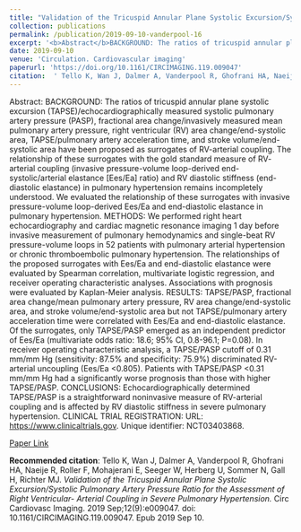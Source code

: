 ```yaml
--- 
title: "Validation of the Tricuspid Annular Plane Systolic Excursion/Systolic Pulmonary Artery Pressure Ratio for the Assessment of Right Ventricular- Arterial Coupling in Severe Pulmonary Hypertension." 
collection: publications 
permalink: /publication/2019-09-10-vanderpool-16 
excerpt: '<b>Abstract</b>BACKGROUND: The ratios of tricuspid annular plane systolic excursion (TAPSE)/echocardiographically measured systolic pulmonary artery pressure (PASP), fractional area change/invasively measured mean pulmonary artery pressure, right ventricular (RV) area change/end-systolic area, TAPSE/pulmonary artery acceleration time, and stroke volume/end-systolic area have [...]' 
date: 2019-09-10 
venue: 'Circulation. Cardiovascular imaging' 
paperurl: 'https://doi.org/10.1161/CIRCIMAGING.119.009047' 
citation:  ' Tello K, Wan J, Dalmer A, Vanderpool R, Ghofrani HA, Naeije R, Roller F, Mohajerani E, Seeger W, Herberg U, Sommer N, Gall H, Richter MJ. <i>Validation of the Tricuspid Annular Plane Systolic Excursion/Systolic Pulmonary Artery Pressure Ratio for the Assessment of Right Ventricular- Arterial Coupling in Severe Pulmonary Hypertension.</i> Circ Cardiovasc Imaging. 2019 Sep;12(9):e009047. doi: 10.1161/CIRCIMAGING.119.009047. Epub 2019 Sep 10.' 
--- 
```

Abstract:  BACKGROUND: The ratios of tricuspid annular plane systolic excursion (TAPSE)/echocardiographically measured systolic pulmonary artery pressure (PASP), fractional area change/invasively measured mean pulmonary artery pressure, right ventricular (RV) area change/end-systolic area, TAPSE/pulmonary artery acceleration time, and stroke volume/end-systolic area have been proposed as surrogates of RV-arterial coupling. The relationship of these surrogates with the gold standard measure of RV- arterial coupling (invasive pressure-volume loop-derived end- systolic/arterial elastance [Ees/Ea] ratio) and RV diastolic stiffness (end-diastolic elastance) in pulmonary hypertension remains incompletely understood. We evaluated the relationship of these surrogates with invasive pressure-volume loop-derived Ees/Ea and end-diastolic elastance in pulmonary hypertension. METHODS: We performed right heart echocardiography and cardiac magnetic resonance imaging 1 day before invasive measurement of pulmonary hemodynamics and single-beat RV pressure-volume loops in 52 patients with pulmonary arterial hypertension or chronic thromboembolic pulmonary hypertension. The relationships of the proposed surrogates with Ees/Ea and end-diastolic elastance were evaluated by Spearman correlation, multivariate logistic regression, and receiver operating characteristic analyses. Associations with prognosis were evaluated by Kaplan-Meier analysis. RESULTS: TAPSE/PASP, fractional area change/mean pulmonary artery pressure, RV area change/end-systolic area, and stroke volume/end-systolic area but not TAPSE/pulmonary artery acceleration time were correlated with Ees/Ea and end-diastolic elastance. Of the surrogates, only TAPSE/PASP emerged as an independent predictor of Ees/Ea (multivariate odds ratio: 18.6; 95% CI, 0.8-96.1; P=0.08). In receiver operating characteristic analysis, a TAPSE/PASP cutoff of 0.31 mm/mm Hg (sensitivity: 87.5% and specificity: 75.9%) discriminated RV-arterial uncoupling (Ees/Ea <0.805). Patients with TAPSE/PASP <0.31 mm/mm Hg had a significantly worse prognosis than those with higher TAPSE/PASP. CONCLUSIONS: Echocardiographically determined TAPSE/PASP is a straightforward noninvasive measure of RV-arterial coupling and is affected by RV diastolic stiffness in severe pulmonary hypertension. CLINICAL TRIAL REGISTRATION: URL: https://www.clinicaltrials.gov. Unique identifier: NCT03403868.  
 
[Paper Link](https://doi.org/10.1161/CIRCIMAGING.119.009047) 
 
<b>Recommended citation</b>:  Tello K, Wan J, Dalmer A, Vanderpool R, Ghofrani HA, Naeije R, Roller F, Mohajerani E, Seeger W, Herberg U, Sommer N, Gall H, Richter MJ. <i>Validation of the Tricuspid Annular Plane Systolic Excursion/Systolic Pulmonary Artery Pressure Ratio for the Assessment of Right Ventricular- Arterial Coupling in Severe Pulmonary Hypertension.</i> Circ Cardiovasc Imaging. 2019 Sep;12(9):e009047. doi: 10.1161/CIRCIMAGING.119.009047. Epub 2019 Sep 10. 
